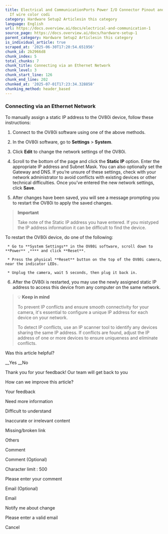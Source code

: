 ```yaml
---
title: Electrical and CommunicationPorts Power I/O Connector Pinout and Wiring Important
  If wire color codi
category: Hardware Setup2 Articlesin this category
language: English
url: https://docs.overview.ai/docs/electrical-and-communication-1
source_page: https://docs.overview.ai/docs/hardware-setup-1
parent_category: Hardware Setup2 Articlesin this category
is_individual_article: true
scraped_at: '2025-06-30T17:20:54.651956'
chunk_id: 2b2966d8
chunk_index: 5
total_chunks: 7
chunk_title: Connecting via an Ethernet Network
chunk_level: 3
chunk_start_line: 126
chunk_end_line: 202
chunked_at: '2025-07-01T17:23:34.328858'
chunking_method: header_based
---
```


### Connecting via an Ethernet Network

To manually assign a static IP address to the OV80i device, follow these instructions:

  1. Connect to the OV80i software using one of the above methods.

  2. In the OV80i software, go to **Settings** > **System**.

  3. Click **Edit** to change the network settings of the OV80i.

  4. Scroll to the bottom of the page and click the **Static IP** option. Enter the appropriate IP address and Subnet Mask. You can also optionally set the Gateway and DNS. If you’re unsure of these settings, check with your network administrator to avoid conflicts with existing devices or other technical difficulties. Once you’ve entered the new network settings, click **Save**.

  5. After changes have been saved, you will see a message prompting you to restart the OV80i to apply the saved changes.

> **Important**
> 
> Take note of the Static IP address you have entered. If you mistyped the IP address information it can be difficult to find the device.

To restart the OV80i device, do one of the following:

     * Go to **System Settings** in the OV80i software, scroll down to **Power** ,**** and click **Reset**.

     * Press the physical **Reset** button on the top of the OV80i camera, near the indicator LEDs.

     * Unplug the camera, wait 5 seconds, then plug it back in.

  6. After the OV80i is restarted, you may use the newly assigned static IP address to access this device from any computer on the same network.




> 💡 **Keep in mind**
> 
> To prevent IP conflicts and ensure smooth connectivity for your camera, it's essential to configure a unique IP address for each device on your network.
> 
> To detect IP conflicts, use an IP scanner tool to identify any devices sharing the same IP address. If conflicts are found, adjust the IP address of one or more devices to ensure uniqueness and eliminate conflicts.

Was this article helpful?

__Yes __No

Thank you for your feedback\! Our team will get back to you

How can we improve this article?

Your feedback

Need more information

Difficult to understand

Inaccurate or irrelevant content

Missing/broken link

Others

Comment

Comment \(Optional\)

Character limit : 500

Please enter your comment

Email \(Optional\)

Email

Notify me about change  


Please enter a valid email

Cancel
